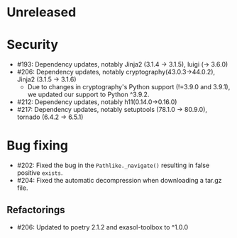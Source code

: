 # Unreleased

# Security

* #193: Dependency updates, notably Jinja2 (3.1.4 -> 3.1.5), luigi (-> 3.6.0)
* #206: Dependency updates, notably cryptography(43.0.3->44.0.2), Jinja2 (3.1.5 -> 3.1.6)
  * Due to changes in cryptography's Python support (!=3.9.0 and 3.9.1), we updated our support to Python ^3.9.2.
* #212: Dependency updates, notably h11(0.14.0->0.16.0)
* #217: Dependency updates, notably setuptools (78.1.0 -> 80.9.0), tornado (6.4.2 -> 6.5.1)

# Bug fixing

* #202: Fixed the bug in the `Pathlike._navigate()` resulting in false positive `exists`.
* #204: Fixed the automatic decompression when downloading a tar.gz file.

## Refactorings

* #206: Updated to poetry 2.1.2 and exasol-toolbox to ^1.0.0